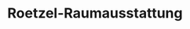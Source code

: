 ---
title: "Roetzel-Raumausstattung"
url: /mannheim/roetzel-raumausstattung/
shop: Raumausstattung
---